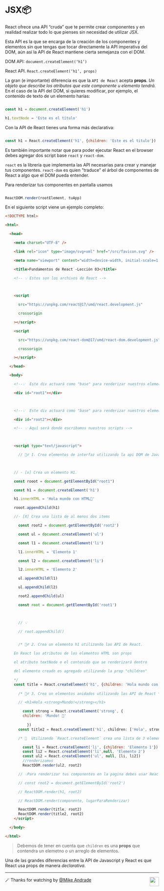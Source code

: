 # JSX📦

React ofrece una API “cruda” que te permite crear componentes y en realidad realizar todo lo que pienses sin necesidad de utilizar JSX.

Esta API es la que se encarga de la creación de los componentes y elementos sin que tengas que tocar directamente la API imperativa del DOM, aún así la API de React mantiene cierta semejanza con el DOM.

DOM API:
`document.createElement(‘h1’)`

React API.
`React.createElement(‘h1’, props)`

La gran (e importante) diferencia es que la ``API de React`` acepta **props**. _Un objeto que describe los atributos que este componente u elemento tendrá._ En el caso de la API del DOM, si quieres modificar, por ejemplo, el contenido de texto de un elemento harías:
```javascript

const h1 = document.createElement('h1')

h1.textNode = 'Este es el título'

```

Con la API de React tienes una forma más declarativa:
```javascript

const h1 = React.createElement('h1', {children: 'Este es el titulo'})

```
Es también importante notar que para poder ejecutar React en el browser debes agregar dos script base `react` y `react-dom`.

`react` es la librería que implementa las API necesarias para crear y manejar tus componentes. `react-dom` es quien "traduce" el árbol de componentes de React a algo que el DOM pueda entender.

Para renderizar tus componentes en pantalla usamos
```javascript

ReactDOM.render(rootElement, tuApp)

```
En el siguiente script viene un ejemplo completo:

````html
<!DOCTYPE html>

<html>

  <head>

    <meta charset="UTF-8" />

    <link rel="icon" type="image/svg+xml" href="/src/favicon.svg" />

    <meta name="viewport" content="width=device-width, initial-scale=1.0" />

    <title>Fundamentos de React -Lección 03</title>

    <!-- 💡 Estos son los archivos de React -->

  

    <script

      src="https://unpkg.com/react@17/umd/react.development.js"

      crossorigin

    ></script>

    <script

      src="https://unpkg.com/react-dom@17/umd/react-dom.development.js"

      crossorigin

    ></script>

  </head>

  <body>

    <!--💡  Este div actuará como "base" para renderizar nuestros elementos -->

    <div id="root1"></div>

  

    <!--💡  Este div actuará como "base" para renderizar nuestros elementos con React -->

    <div id="root2"></div>

    <!-- 💡 Aquí será donde escribamos nuestros scripts -->

  

    <script type="text/javascript">

      // 🏋️‍♂️ 1. Crea elementos de interfaz utilizando la api DOM de Javascript

  

    // - [x] Crea un elemento H1.

    const rooot = document.getElementById("root1")

    const h1 = document.createElement('h1')

    h1.innerHTML = 'Hola mundo con HTML🙂'

    rooot.appendChild(h1)

    //- [X] Crea una lista de al menos dos items

      const root2 = document.getElementById('root2')

      const ul = document.createElement('ul')

      const l1 = document.createElement('li')

      l1.innerHTML = 'Elemento 1'

      const l2 = document.createElement('li')

      l2.innerHTML = 'Elemento 2'

      ul.appendChild(l1)

      ul.appendChild(l2)

      root2.appendChild(ul)

      const root = document.getElementById('root1')

  

      // 💡

      // root.appendChild()


      /* 🏋️‍♂️ 2. Crea un elemento h1 utilizando las API de React.

    En React las atributos de los elementos HTML son props

    el atributo textNode o el contenido que se renderizará dentro

    del elemento creado es agregado utilizando la prop "children"

    */
    const title = React.createElement('h1', {children: 'Hola mundo con React'})
    
      /* 🏋️‍♂️ 3. Crea un elementos anidados utilizando las API de React */

      // <h1>Hola <strong>Mundo!</strong></h1>

		const strong = React.createElement('strong', {
		children: 'Mundo! 🚀'
		
		  })
      const title2 = React.createElement('h1', children: ['Hola', strong])

      /* 🍬  Utilizando `React.createElement` crea una lista de 3 elementos utilizando `ul` y `li`. */

		const li = React.createElement('li', {children: 'Elemento 1'})
		const li2 = React.createElement('li',null, 'Elemento 2')
		const ul2 = React.createElement('ul', null, [li, li2])
		//renderizamos
		ReactDOM.render(ul2, root2)

      // 💡Para renderizar tus componentes en la pagina debes usar ReactDOM

      // const root2 = document.getElementById('root2')

      // ReactDOM.render(h1, root2)

      // ReactDOM.render(componente, lugarParaRenderizar)

      ReactDOM.render(title, root2)
      ReactDOM.render(title2, root2)
    </script>

  </body>

</html>

````

> Debemos de tener en cuenta que `children` es una **props** que contendra un elemetno o un arreglo de elementos.

Una de las grandes diferencias entre la API de Javascript y React es que React usa props de manera _declarativa_.

---

🪄 Thanks for watching by [@Mike Andrade](https://github.com/Mike-std-cpu)<img align="right" src="https://media2.giphy.com/media/uL23EgTN7oEweMVy7R/200w.webp?cid=ecf05e47ev3qz7stswwx3ottvkvinyaw9bq36k6jao82l1ts&rid=200w.webp&ct=s" width="30">
